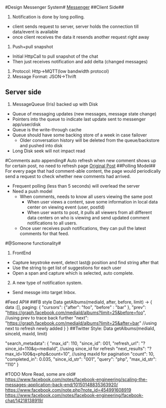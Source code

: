 #Design Messenger System#
[Messenger](https://code.facebook.com/posts/820258981365363/building-mobile-first-infrastructure-for-messenger/)
##Client Side##
1. Notification is done by long polling.
* client sends request to server, server holds the connection till data/event is available
* once client receives the data it resends another request right away
1. Push+pull snapshot
* Initial HttpCall to pull snapshot of the chat
* Then just receives notification and add delta (changed messages)
1. Protocol: Http->MQTT(low bandwidth protocol)
1. Message Format: JSON->Thrift 
## Server side ##
1. MessageQueue (Iris) backed up with Disk
* Queue of messaging updates (new messages, message state change)
* Pointers into the queue to indicate last update sent to messenger app/user/disk
* Queue is the write-through cache
* Queue should have some backing store of a week in case failover
  * Older conversation history will be deleted from the queue/backstore and pushed into disk
* Long Disk seek will not impact read

#Comments auto appending#
Auto refresh when new comment shows up for certain post, no need to refresh page
[Original Post](https://www.facebook.com/notes/facebook-engineering/live-commenting-behind-the-scenes/496077348919/)
##Polling Model##
For every page that had comment-able content, the page would periodically send a request to check whether new comments had arrived.
* Frequent polling (less than 5 seconds) will overlead the server
* Need a push model
  * When comments, needs to know all users viewing the same post
    * When user views a content, save some information in local data center on viewing event (user, postId)
    * When user wants to post, it pulls all viewers from all different data centers on who is viewing and send updated comment notifications to all users.
  * Once user receives push notifications, they can pull the latest comments for that feed.

#@Someone functionality#
1. FrontEnd
* Capture keystroke event, detect last@ position and find string after that
* Use the string to get list of suggestions for each user
* Open a span and capture which is selected, auto complete.
2. A new type of notification system.
* Send messge into target Inbox.

#Feed API#
##FB style
Data getAlbums(mediaId, after, before, limit)
->
{
	data :[],
	paging: {
		"cursors": {"after": "foo", "before" : "bar" },
		"prev": "https://graph.facebook.com/mediaId/albums?limit=25&before=foo", //using prev to trace back further
		"next": "https://graph.facebook.com/mediaId/albums?limit=25&after=bar"  //using next to refresh newly added
	}
}
##Twitter Style:
Data getAlbums(mediaId, sinceId, maxId, limit)

"search_metadata": {
  "max_id": 110,
  "since_id": 001,
  "refresh_url": "?since_id=110&q=mediaId", //using since_id for refresh
  "next_results": "?max_id=100&q=php&count=10", //using maxId for pagination
  "count": 10,
  "completed_in": 0.035,
  "since_id_str": "001",
  "query": "php",
  "max_id_str": "110"
}

#TODO More Read, some are old#
https://www.facebook.com/notes/facebook-engineering/scaling-the-messages-application-back-end/10150148835363920/
https://www.facebook.com/note.php?note_id=454991608919
https://www.facebook.com/notes/facebook-engineering/facebook-chat/14218138919/
